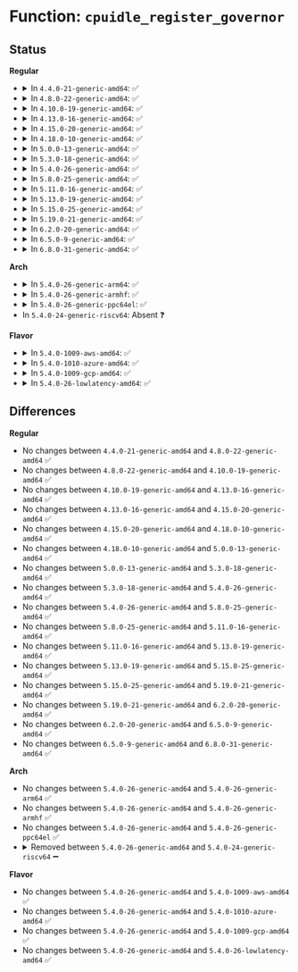 # Function: <code>cpuidle_register_governor</code>

## Status
<b>Regular</b>
<ul>
<li>
<details>
<summary>In <code>4.4.0-21-generic-amd64</code>: ✅</summary>

```c
int cpuidle_register_governor(struct cpuidle_governor * gov)
```

```json
{
  "name": "cpuidle_register_governor",
  "collision_type": "Unique Global",
  "inline_type": "No",
  "funcs": [
    {
      "addr": 18446744071585907456,
      "name": "cpuidle_register_governor",
      "external": true,
      "loc": "drivers/cpuidle/governor.c:77",
      "file": "drivers/cpuidle/governor.c",
      "inline": "seen, unknown",
      "caller_inline": [],
      "caller_func": [
        "drivers/cpuidle/governors/ladder.c:init_ladder",
        "drivers/cpuidle/governors/menu.c:init_menu"
      ]
    }
  ],
  "symbols": [
    {
      "addr": 18446744071585907456,
      "name": "cpuidle_register_governor",
      "section": ".text",
      "bind": "STB_GLOBAL",
      "size": 229
    }
  ]
}
```
</details>
</li>
<li>
<details>
<summary>In <code>4.8.0-22-generic-amd64</code>: ✅</summary>

```c
int cpuidle_register_governor(struct cpuidle_governor * gov)
```

```json
{
  "name": "cpuidle_register_governor",
  "collision_type": "Unique Global",
  "inline_type": "No",
  "funcs": [
    {
      "addr": 18446744071586307088,
      "name": "cpuidle_register_governor",
      "external": true,
      "loc": "drivers/cpuidle/governor.c:77",
      "file": "drivers/cpuidle/governor.c",
      "inline": "seen, unknown",
      "caller_inline": [],
      "caller_func": [
        "drivers/cpuidle/governors/ladder.c:init_ladder",
        "drivers/cpuidle/governors/menu.c:init_menu"
      ]
    }
  ],
  "symbols": [
    {
      "addr": 18446744071586307088,
      "name": "cpuidle_register_governor",
      "section": ".text",
      "bind": "STB_GLOBAL",
      "size": 239
    }
  ]
}
```
</details>
</li>
<li>
<details>
<summary>In <code>4.10.0-19-generic-amd64</code>: ✅</summary>

```c
int cpuidle_register_governor(struct cpuidle_governor * gov)
```

```json
{
  "name": "cpuidle_register_governor",
  "collision_type": "Unique Global",
  "inline_type": "No",
  "funcs": [
    {
      "addr": 18446744071586514768,
      "name": "cpuidle_register_governor",
      "external": true,
      "loc": "drivers/cpuidle/governor.c:73",
      "file": "drivers/cpuidle/governor.c",
      "inline": "seen, unknown",
      "caller_inline": [],
      "caller_func": [
        "drivers/cpuidle/governors/ladder.c:init_ladder",
        "drivers/cpuidle/governors/menu.c:init_menu"
      ]
    }
  ],
  "symbols": [
    {
      "addr": 18446744071586514768,
      "name": "cpuidle_register_governor",
      "section": ".text",
      "bind": "STB_GLOBAL",
      "size": 239
    }
  ]
}
```
</details>
</li>
<li>
<details>
<summary>In <code>4.13.0-16-generic-amd64</code>: ✅</summary>

```c
int cpuidle_register_governor(struct cpuidle_governor * gov)
```

```json
{
  "name": "cpuidle_register_governor",
  "collision_type": "Unique Global",
  "inline_type": "No",
  "funcs": [
    {
      "addr": 18446744071586640368,
      "name": "cpuidle_register_governor",
      "external": true,
      "loc": "drivers/cpuidle/governor.c:73",
      "file": "drivers/cpuidle/governor.c",
      "inline": "seen, unknown",
      "caller_inline": [],
      "caller_func": [
        "drivers/cpuidle/governors/ladder.c:init_ladder",
        "drivers/cpuidle/governors/menu.c:init_menu"
      ]
    }
  ],
  "symbols": [
    {
      "addr": 18446744071586640368,
      "name": "cpuidle_register_governor",
      "section": ".text",
      "bind": "STB_GLOBAL",
      "size": 239
    }
  ]
}
```
</details>
</li>
<li>
<details>
<summary>In <code>4.15.0-20-generic-amd64</code>: ✅</summary>

```c
int cpuidle_register_governor(struct cpuidle_governor * gov)
```

```json
{
  "name": "cpuidle_register_governor",
  "collision_type": "Unique Global",
  "inline_type": "No",
  "funcs": [
    {
      "addr": 18446744071587121744,
      "name": "cpuidle_register_governor",
      "external": true,
      "loc": "drivers/cpuidle/governor.c:73",
      "file": "drivers/cpuidle/governor.c",
      "inline": "seen, unknown",
      "caller_inline": [],
      "caller_func": [
        "drivers/cpuidle/governors/ladder.c:init_ladder",
        "drivers/cpuidle/governors/menu.c:init_menu"
      ]
    }
  ],
  "symbols": [
    {
      "addr": 18446744071587121744,
      "name": "cpuidle_register_governor",
      "section": ".text",
      "bind": "STB_GLOBAL",
      "size": 239
    }
  ]
}
```
</details>
</li>
<li>
<details>
<summary>In <code>4.18.0-10-generic-amd64</code>: ✅</summary>

```c
int cpuidle_register_governor(struct cpuidle_governor * gov)
```

```json
{
  "name": "cpuidle_register_governor",
  "collision_type": "Unique Global",
  "inline_type": "No",
  "funcs": [
    {
      "addr": 18446744071587421344,
      "name": "cpuidle_register_governor",
      "external": true,
      "loc": "drivers/cpuidle/governor.c:76",
      "file": "drivers/cpuidle/governor.c",
      "inline": "seen, unknown",
      "caller_inline": [],
      "caller_func": [
        "drivers/cpuidle/governors/ladder.c:init_ladder",
        "drivers/cpuidle/governors/menu.c:init_menu"
      ]
    }
  ],
  "symbols": [
    {
      "addr": 18446744071587421344,
      "name": "cpuidle_register_governor",
      "section": ".text",
      "bind": "STB_GLOBAL",
      "size": 244
    }
  ]
}
```
</details>
</li>
<li>
<details>
<summary>In <code>5.0.0-13-generic-amd64</code>: ✅</summary>

```c
int cpuidle_register_governor(struct cpuidle_governor * gov)
```

```json
{
  "name": "cpuidle_register_governor",
  "collision_type": "Unique Global",
  "inline_type": "No",
  "funcs": [
    {
      "addr": 18446744071587601952,
      "name": "cpuidle_register_governor",
      "external": true,
      "loc": "drivers/cpuidle/governor.c:79",
      "file": "drivers/cpuidle/governor.c",
      "inline": "seen, unknown",
      "caller_inline": [],
      "caller_func": [
        "drivers/cpuidle/governors/ladder.c:init_ladder",
        "drivers/cpuidle/governors/menu.c:init_menu"
      ]
    }
  ],
  "symbols": [
    {
      "addr": 18446744071587601952,
      "name": "cpuidle_register_governor",
      "section": ".text",
      "bind": "STB_GLOBAL",
      "size": 313
    }
  ]
}
```
</details>
</li>
<li>
<details>
<summary>In <code>5.3.0-18-generic-amd64</code>: ✅</summary>

```c
int cpuidle_register_governor(struct cpuidle_governor * gov)
```

```json
{
  "name": "cpuidle_register_governor",
  "collision_type": "Unique Global",
  "inline_type": "No",
  "funcs": [
    {
      "addr": 18446744071587878768,
      "name": "cpuidle_register_governor",
      "external": true,
      "loc": "drivers/cpuidle/governor.c:79",
      "file": "drivers/cpuidle/governor.c",
      "inline": "seen, unknown",
      "caller_inline": [],
      "caller_func": [
        "drivers/cpuidle/governors/ladder.c:init_ladder",
        "drivers/cpuidle/governors/menu.c:init_menu",
        "drivers/cpuidle/governors/teo.c:teo_governor_init"
      ]
    }
  ],
  "symbols": [
    {
      "addr": 18446744071587878768,
      "name": "cpuidle_register_governor",
      "section": ".text",
      "bind": "STB_GLOBAL",
      "size": 313
    }
  ]
}
```
</details>
</li>
<li>
<details>
<summary>In <code>5.4.0-26-generic-amd64</code>: ✅</summary>

```c
int cpuidle_register_governor(struct cpuidle_governor * gov)
```

```json
{
  "name": "cpuidle_register_governor",
  "collision_type": "Unique Global",
  "inline_type": "No",
  "funcs": [
    {
      "addr": 18446744071588084800,
      "name": "cpuidle_register_governor",
      "external": true,
      "loc": "drivers/cpuidle/governor.c:80",
      "file": "drivers/cpuidle/governor.c",
      "inline": "seen, unknown",
      "caller_inline": [],
      "caller_func": [
        "drivers/cpuidle/governors/ladder.c:init_ladder",
        "drivers/cpuidle/governors/menu.c:init_menu",
        "drivers/cpuidle/governors/teo.c:teo_governor_init",
        "drivers/cpuidle/governors/haltpoll.c:init_haltpoll"
      ]
    }
  ],
  "symbols": [
    {
      "addr": 18446744071588084800,
      "name": "cpuidle_register_governor",
      "section": ".text",
      "bind": "STB_GLOBAL",
      "size": 256
    }
  ]
}
```
</details>
</li>
<li>
<details>
<summary>In <code>5.8.0-25-generic-amd64</code>: ✅</summary>

```c
int cpuidle_register_governor(struct cpuidle_governor * gov)
```

```json
{
  "name": "cpuidle_register_governor",
  "collision_type": "Unique Global",
  "inline_type": "No",
  "funcs": [
    {
      "addr": 18446744071588946560,
      "name": "cpuidle_register_governor",
      "external": true,
      "loc": "drivers/cpuidle/governor.c:80",
      "file": "drivers/cpuidle/governor.c",
      "inline": "seen, unknown",
      "caller_inline": [],
      "caller_func": [
        "drivers/cpuidle/governors/ladder.c:init_ladder",
        "drivers/cpuidle/governors/menu.c:init_menu",
        "drivers/cpuidle/governors/teo.c:teo_governor_init",
        "drivers/cpuidle/governors/haltpoll.c:init_haltpoll"
      ]
    }
  ],
  "symbols": [
    {
      "addr": 18446744071588946560,
      "name": "cpuidle_register_governor",
      "section": ".text",
      "bind": "STB_GLOBAL",
      "size": 313
    }
  ]
}
```
</details>
</li>
<li>
<details>
<summary>In <code>5.11.0-16-generic-amd64</code>: ✅</summary>

```c
int cpuidle_register_governor(struct cpuidle_governor * gov)
```

```json
{
  "name": "cpuidle_register_governor",
  "collision_type": "Unique Global",
  "inline_type": "No",
  "funcs": [
    {
      "addr": 18446744071588958784,
      "name": "cpuidle_register_governor",
      "external": true,
      "loc": "drivers/cpuidle/governor.c:80",
      "file": "drivers/cpuidle/governor.c",
      "inline": "seen, unknown",
      "caller_inline": [],
      "caller_func": [
        "drivers/cpuidle/governors/ladder.c:init_ladder",
        "drivers/cpuidle/governors/menu.c:init_menu",
        "drivers/cpuidle/governors/teo.c:teo_governor_init",
        "drivers/cpuidle/governors/haltpoll.c:init_haltpoll"
      ]
    }
  ],
  "symbols": [
    {
      "addr": 18446744071588958784,
      "name": "cpuidle_register_governor",
      "section": ".text",
      "bind": "STB_GLOBAL",
      "size": 313
    }
  ]
}
```
</details>
</li>
<li>
<details>
<summary>In <code>5.13.0-19-generic-amd64</code>: ✅</summary>

```c
int cpuidle_register_governor(struct cpuidle_governor * gov)
```

```json
{
  "name": "cpuidle_register_governor",
  "collision_type": "Unique Global",
  "inline_type": "No",
  "funcs": [
    {
      "addr": 18446744071588847280,
      "name": "cpuidle_register_governor",
      "external": true,
      "loc": "drivers/cpuidle/governor.c:80",
      "file": "drivers/cpuidle/governor.c",
      "inline": "seen, unknown",
      "caller_inline": [],
      "caller_func": [
        "drivers/cpuidle/governors/ladder.c:init_ladder",
        "drivers/cpuidle/governors/menu.c:init_menu",
        "drivers/cpuidle/governors/teo.c:teo_governor_init",
        "drivers/cpuidle/governors/haltpoll.c:init_haltpoll"
      ]
    }
  ],
  "symbols": [
    {
      "addr": 18446744071588847280,
      "name": "cpuidle_register_governor",
      "section": ".text",
      "bind": "STB_GLOBAL",
      "size": 313
    }
  ]
}
```
</details>
</li>
<li>
<details>
<summary>In <code>5.15.0-25-generic-amd64</code>: ✅</summary>

```c
int cpuidle_register_governor(struct cpuidle_governor * gov)
```

```json
{
  "name": "cpuidle_register_governor",
  "collision_type": "Unique Global",
  "inline_type": "No",
  "funcs": [
    {
      "addr": 18446744071589546000,
      "name": "cpuidle_register_governor",
      "external": true,
      "loc": "drivers/cpuidle/governor.c:80",
      "file": "drivers/cpuidle/governor.c",
      "inline": "seen, unknown",
      "caller_inline": [],
      "caller_func": [
        "drivers/cpuidle/governors/ladder.c:init_ladder",
        "drivers/cpuidle/governors/menu.c:init_menu",
        "drivers/cpuidle/governors/teo.c:teo_governor_init",
        "drivers/cpuidle/governors/haltpoll.c:init_haltpoll"
      ]
    }
  ],
  "symbols": [
    {
      "addr": 18446744071589546000,
      "name": "cpuidle_register_governor",
      "section": ".text",
      "bind": "STB_GLOBAL",
      "size": 313
    }
  ]
}
```
</details>
</li>
<li>
<details>
<summary>In <code>5.19.0-21-generic-amd64</code>: ✅</summary>

```c
int cpuidle_register_governor(struct cpuidle_governor * gov)
```

```json
{
  "name": "cpuidle_register_governor",
  "collision_type": "Unique Global",
  "inline_type": "No",
  "funcs": [
    {
      "addr": 18446744071591039088,
      "name": "cpuidle_register_governor",
      "external": true,
      "loc": "drivers/cpuidle/governor.c:80",
      "file": "drivers/cpuidle/governor.c",
      "inline": "seen, unknown",
      "caller_inline": [],
      "caller_func": [
        "drivers/cpuidle/governors/ladder.c:init_ladder",
        "drivers/cpuidle/governors/menu.c:init_menu",
        "drivers/cpuidle/governors/teo.c:teo_governor_init",
        "drivers/cpuidle/governors/haltpoll.c:init_haltpoll"
      ]
    }
  ],
  "symbols": [
    {
      "addr": 18446744071591039088,
      "name": "cpuidle_register_governor",
      "section": ".text",
      "bind": "STB_GLOBAL",
      "size": 310
    }
  ]
}
```
</details>
</li>
<li>
<details>
<summary>In <code>6.2.0-20-generic-amd64</code>: ✅</summary>

```c
int cpuidle_register_governor(struct cpuidle_governor * gov)
```

```json
{
  "name": "cpuidle_register_governor",
  "collision_type": "Unique Global",
  "inline_type": "No",
  "funcs": [
    {
      "addr": 18446744071592750432,
      "name": "cpuidle_register_governor",
      "external": true,
      "loc": "drivers/cpuidle/governor.c:79",
      "file": "drivers/cpuidle/governor.c",
      "inline": "seen, unknown",
      "caller_inline": [],
      "caller_func": [
        "drivers/cpuidle/governors/ladder.c:init_ladder",
        "drivers/cpuidle/governors/menu.c:init_menu",
        "drivers/cpuidle/governors/teo.c:teo_governor_init",
        "drivers/cpuidle/governors/haltpoll.c:init_haltpoll"
      ]
    }
  ],
  "symbols": [
    {
      "addr": 18446744071592750432,
      "name": "cpuidle_register_governor",
      "section": ".text",
      "bind": "STB_GLOBAL",
      "size": 310
    }
  ]
}
```
</details>
</li>
<li>
<details>
<summary>In <code>6.5.0-9-generic-amd64</code>: ✅</summary>

```c
int cpuidle_register_governor(struct cpuidle_governor * gov)
```

```json
{
  "name": "cpuidle_register_governor",
  "collision_type": "Unique Global",
  "inline_type": "No",
  "funcs": [
    {
      "addr": 18446744071593185152,
      "name": "cpuidle_register_governor",
      "external": true,
      "loc": "drivers/cpuidle/governor.c:79",
      "file": "drivers/cpuidle/governor.c",
      "inline": "seen, unknown",
      "caller_inline": [],
      "caller_func": [
        "drivers/cpuidle/governors/ladder.c:init_ladder",
        "drivers/cpuidle/governors/menu.c:init_menu",
        "drivers/cpuidle/governors/teo.c:teo_governor_init",
        "drivers/cpuidle/governors/haltpoll.c:init_haltpoll"
      ]
    }
  ],
  "symbols": [
    {
      "addr": 18446744071593185152,
      "name": "cpuidle_register_governor",
      "section": ".text",
      "bind": "STB_GLOBAL",
      "size": 310
    }
  ]
}
```
</details>
</li>
<li>
<details>
<summary>In <code>6.8.0-31-generic-amd64</code>: ✅</summary>

```c
int cpuidle_register_governor(struct cpuidle_governor * gov)
```

```json
{
  "name": "cpuidle_register_governor",
  "collision_type": "Unique Global",
  "inline_type": "No",
  "funcs": [
    {
      "addr": 18446744071593938976,
      "name": "cpuidle_register_governor",
      "external": true,
      "loc": "drivers/cpuidle/governor.c:79",
      "file": "drivers/cpuidle/governor.c",
      "inline": "seen, unknown",
      "caller_inline": [],
      "caller_func": [
        "drivers/cpuidle/governors/ladder.c:init_ladder",
        "drivers/cpuidle/governors/menu.c:init_menu",
        "drivers/cpuidle/governors/teo.c:teo_governor_init",
        "drivers/cpuidle/governors/haltpoll.c:init_haltpoll"
      ]
    }
  ],
  "symbols": [
    {
      "addr": 18446744071593938976,
      "name": "cpuidle_register_governor",
      "section": ".text",
      "bind": "STB_GLOBAL",
      "size": 310
    }
  ]
}
```
</details>
</li>
</ul>
<b>Arch</b>
<ul>
<li>
<details>
<summary>In <code>5.4.0-26-generic-arm64</code>: ✅</summary>

```c
int cpuidle_register_governor(struct cpuidle_governor * gov)
```

```json
{
  "name": "cpuidle_register_governor",
  "collision_type": "Unique Global",
  "inline_type": "No",
  "funcs": [
    {
      "addr": 18446603336501329696,
      "name": "cpuidle_register_governor",
      "external": true,
      "loc": "drivers/cpuidle/governor.c:80",
      "file": "drivers/cpuidle/governor.c",
      "inline": "seen, unknown",
      "caller_inline": [],
      "caller_func": [
        "drivers/cpuidle/governors/ladder.c:init_ladder",
        "drivers/cpuidle/governors/menu.c:init_menu",
        "drivers/cpuidle/governors/teo.c:teo_governor_init"
      ]
    }
  ],
  "symbols": [
    {
      "addr": 18446603336501329696,
      "name": "cpuidle_register_governor",
      "section": ".text",
      "bind": "STB_GLOBAL",
      "size": 268
    }
  ]
}
```
</details>
</li>
<li>
<details>
<summary>In <code>5.4.0-26-generic-armhf</code>: ✅</summary>

```c
int cpuidle_register_governor(struct cpuidle_governor * gov)
```

```json
{
  "name": "cpuidle_register_governor",
  "collision_type": "Unique Global",
  "inline_type": "No",
  "funcs": [
    {
      "addr": 3233819588,
      "name": "cpuidle_register_governor",
      "external": true,
      "loc": "drivers/cpuidle/governor.c:80",
      "file": "drivers/cpuidle/governor.c",
      "inline": "seen, unknown",
      "caller_inline": [],
      "caller_func": [
        "drivers/cpuidle/governors/ladder.c:init_ladder",
        "drivers/cpuidle/governors/menu.c:init_menu",
        "drivers/cpuidle/governors/teo.c:teo_governor_init"
      ]
    }
  ],
  "symbols": [
    {
      "addr": 3233819588,
      "name": "cpuidle_register_governor",
      "section": ".text",
      "bind": "STB_GLOBAL",
      "size": 256
    }
  ]
}
```
</details>
</li>
<li>
<details>
<summary>In <code>5.4.0-26-generic-ppc64el</code>: ✅</summary>

```c
int cpuidle_register_governor(struct cpuidle_governor * gov)
```

```json
{
  "name": "cpuidle_register_governor",
  "collision_type": "Unique Global",
  "inline_type": "No",
  "funcs": [
    {
      "addr": 13835058055294874528,
      "name": "cpuidle_register_governor",
      "external": true,
      "loc": "drivers/cpuidle/governor.c:80",
      "file": "drivers/cpuidle/governor.c",
      "inline": "seen, unknown",
      "caller_inline": [],
      "caller_func": [
        "drivers/cpuidle/governors/ladder.c:init_ladder",
        "drivers/cpuidle/governors/menu.c:init_menu",
        "drivers/cpuidle/governors/teo.c:teo_governor_init",
        "drivers/cpuidle/governors/haltpoll.c:init_haltpoll"
      ]
    }
  ],
  "symbols": [
    {
      "addr": 13835058055294874528,
      "name": "cpuidle_register_governor",
      "section": ".text",
      "bind": "STB_GLOBAL",
      "size": 380
    }
  ]
}
```
</details>
</li>
<li>
In <code>5.4.0-24-generic-riscv64</code>: Absent ❓
</li>
</ul>
<b>Flavor</b>
<ul>
<li>
<details>
<summary>In <code>5.4.0-1009-aws-amd64</code>: ✅</summary>

```c
int cpuidle_register_governor(struct cpuidle_governor * gov)
```

```json
{
  "name": "cpuidle_register_governor",
  "collision_type": "Unique Global",
  "inline_type": "No",
  "funcs": [
    {
      "addr": 18446744071587706592,
      "name": "cpuidle_register_governor",
      "external": true,
      "loc": "drivers/cpuidle/governor.c:80",
      "file": "drivers/cpuidle/governor.c",
      "inline": "seen, unknown",
      "caller_inline": [],
      "caller_func": [
        "drivers/cpuidle/governors/ladder.c:init_ladder",
        "drivers/cpuidle/governors/menu.c:init_menu",
        "drivers/cpuidle/governors/teo.c:teo_governor_init",
        "drivers/cpuidle/governors/haltpoll.c:init_haltpoll"
      ]
    }
  ],
  "symbols": [
    {
      "addr": 18446744071587706592,
      "name": "cpuidle_register_governor",
      "section": ".text",
      "bind": "STB_GLOBAL",
      "size": 256
    }
  ]
}
```
</details>
</li>
<li>
<details>
<summary>In <code>5.4.0-1010-azure-amd64</code>: ✅</summary>

```c
int cpuidle_register_governor(struct cpuidle_governor * gov)
```

```json
{
  "name": "cpuidle_register_governor",
  "collision_type": "Unique Global",
  "inline_type": "No",
  "funcs": [
    {
      "addr": 18446744071587484880,
      "name": "cpuidle_register_governor",
      "external": true,
      "loc": "drivers/cpuidle/governor.c:80",
      "file": "drivers/cpuidle/governor.c",
      "inline": "seen, unknown",
      "caller_inline": [],
      "caller_func": [
        "drivers/cpuidle/governors/ladder.c:init_ladder",
        "drivers/cpuidle/governors/menu.c:init_menu",
        "drivers/cpuidle/governors/teo.c:teo_governor_init",
        "drivers/cpuidle/governors/haltpoll.c:init_haltpoll"
      ]
    }
  ],
  "symbols": [
    {
      "addr": 18446744071587484880,
      "name": "cpuidle_register_governor",
      "section": ".text",
      "bind": "STB_GLOBAL",
      "size": 256
    }
  ]
}
```
</details>
</li>
<li>
<details>
<summary>In <code>5.4.0-1009-gcp-amd64</code>: ✅</summary>

```c
int cpuidle_register_governor(struct cpuidle_governor * gov)
```

```json
{
  "name": "cpuidle_register_governor",
  "collision_type": "Unique Global",
  "inline_type": "No",
  "funcs": [
    {
      "addr": 18446744071588040944,
      "name": "cpuidle_register_governor",
      "external": true,
      "loc": "drivers/cpuidle/governor.c:80",
      "file": "drivers/cpuidle/governor.c",
      "inline": "seen, unknown",
      "caller_inline": [],
      "caller_func": [
        "drivers/cpuidle/governors/ladder.c:init_ladder",
        "drivers/cpuidle/governors/menu.c:init_menu",
        "drivers/cpuidle/governors/haltpoll.c:init_haltpoll"
      ]
    }
  ],
  "symbols": [
    {
      "addr": 18446744071588040944,
      "name": "cpuidle_register_governor",
      "section": ".text",
      "bind": "STB_GLOBAL",
      "size": 256
    }
  ]
}
```
</details>
</li>
<li>
<details>
<summary>In <code>5.4.0-26-lowlatency-amd64</code>: ✅</summary>

```c
int cpuidle_register_governor(struct cpuidle_governor * gov)
```

```json
{
  "name": "cpuidle_register_governor",
  "collision_type": "Unique Global",
  "inline_type": "No",
  "funcs": [
    {
      "addr": 18446744071588156752,
      "name": "cpuidle_register_governor",
      "external": true,
      "loc": "drivers/cpuidle/governor.c:80",
      "file": "drivers/cpuidle/governor.c",
      "inline": "seen, unknown",
      "caller_inline": [],
      "caller_func": [
        "drivers/cpuidle/governors/ladder.c:init_ladder",
        "drivers/cpuidle/governors/menu.c:init_menu",
        "drivers/cpuidle/governors/teo.c:teo_governor_init",
        "drivers/cpuidle/governors/haltpoll.c:init_haltpoll"
      ]
    }
  ],
  "symbols": [
    {
      "addr": 18446744071588156752,
      "name": "cpuidle_register_governor",
      "section": ".text",
      "bind": "STB_GLOBAL",
      "size": 256
    }
  ]
}
```
</details>
</li>
</ul>

## Differences
<b>Regular</b>
<ul>
<li>
No changes between <code>4.4.0-21-generic-amd64</code> and <code>4.8.0-22-generic-amd64</code> ✅
</li>
<li>
No changes between <code>4.8.0-22-generic-amd64</code> and <code>4.10.0-19-generic-amd64</code> ✅
</li>
<li>
No changes between <code>4.10.0-19-generic-amd64</code> and <code>4.13.0-16-generic-amd64</code> ✅
</li>
<li>
No changes between <code>4.13.0-16-generic-amd64</code> and <code>4.15.0-20-generic-amd64</code> ✅
</li>
<li>
No changes between <code>4.15.0-20-generic-amd64</code> and <code>4.18.0-10-generic-amd64</code> ✅
</li>
<li>
No changes between <code>4.18.0-10-generic-amd64</code> and <code>5.0.0-13-generic-amd64</code> ✅
</li>
<li>
No changes between <code>5.0.0-13-generic-amd64</code> and <code>5.3.0-18-generic-amd64</code> ✅
</li>
<li>
No changes between <code>5.3.0-18-generic-amd64</code> and <code>5.4.0-26-generic-amd64</code> ✅
</li>
<li>
No changes between <code>5.4.0-26-generic-amd64</code> and <code>5.8.0-25-generic-amd64</code> ✅
</li>
<li>
No changes between <code>5.8.0-25-generic-amd64</code> and <code>5.11.0-16-generic-amd64</code> ✅
</li>
<li>
No changes between <code>5.11.0-16-generic-amd64</code> and <code>5.13.0-19-generic-amd64</code> ✅
</li>
<li>
No changes between <code>5.13.0-19-generic-amd64</code> and <code>5.15.0-25-generic-amd64</code> ✅
</li>
<li>
No changes between <code>5.15.0-25-generic-amd64</code> and <code>5.19.0-21-generic-amd64</code> ✅
</li>
<li>
No changes between <code>5.19.0-21-generic-amd64</code> and <code>6.2.0-20-generic-amd64</code> ✅
</li>
<li>
No changes between <code>6.2.0-20-generic-amd64</code> and <code>6.5.0-9-generic-amd64</code> ✅
</li>
<li>
No changes between <code>6.5.0-9-generic-amd64</code> and <code>6.8.0-31-generic-amd64</code> ✅
</li>
</ul>
<b>Arch</b>
<ul>
<li>
No changes between <code>5.4.0-26-generic-amd64</code> and <code>5.4.0-26-generic-arm64</code> ✅
</li>
<li>
No changes between <code>5.4.0-26-generic-amd64</code> and <code>5.4.0-26-generic-armhf</code> ✅
</li>
<li>
No changes between <code>5.4.0-26-generic-amd64</code> and <code>5.4.0-26-generic-ppc64el</code> ✅
</li>
<li>
<details>
<summary>Removed between <code>5.4.0-26-generic-amd64</code> and <code>5.4.0-24-generic-riscv64</code> ➖</summary>

```c
int cpuidle_register_governor(struct cpuidle_governor * gov)
```
</details>
</li>
</ul>
<b>Flavor</b>
<ul>
<li>
No changes between <code>5.4.0-26-generic-amd64</code> and <code>5.4.0-1009-aws-amd64</code> ✅
</li>
<li>
No changes between <code>5.4.0-26-generic-amd64</code> and <code>5.4.0-1010-azure-amd64</code> ✅
</li>
<li>
No changes between <code>5.4.0-26-generic-amd64</code> and <code>5.4.0-1009-gcp-amd64</code> ✅
</li>
<li>
No changes between <code>5.4.0-26-generic-amd64</code> and <code>5.4.0-26-lowlatency-amd64</code> ✅
</li>
</ul>

